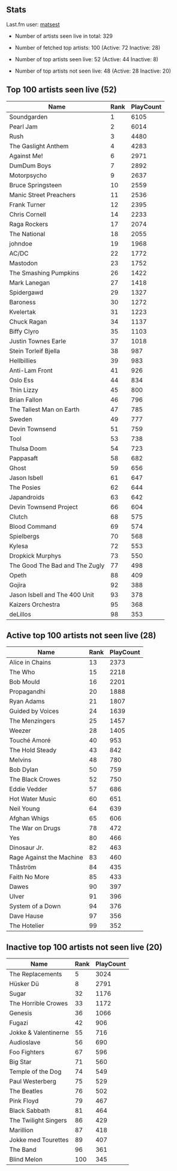 ## Stats 


Last.fm user: [matsest](https://www.last.fm/user/matsest)

- Number of artists seen live in total: 329

- Number of fetched top artists: 100 (Active: 72 Inactive: 28)

- Number of top artists seen live: 52 (Active: 44 Inactive: 8)

- Number of top artists not seen live: 48 (Active: 28 Inactive: 20)

## Top 100 artists seen live (52)

Name                           | Rank | PlayCount
------------------------------ | ---- | ---------
Soundgarden                    | 1    | 6105     
Pearl Jam                      | 2    | 6014     
Rush                           | 3    | 4480     
The Gaslight Anthem            | 4    | 4283     
Against Me!                    | 6    | 2971     
DumDum Boys                    | 7    | 2892     
Motorpsycho                    | 9    | 2637     
Bruce Springsteen              | 10   | 2559     
Manic Street Preachers         | 11   | 2536     
Frank Turner                   | 12   | 2395     
Chris Cornell                  | 14   | 2233     
Raga Rockers                   | 17   | 2074     
The National                   | 18   | 2055     
johndoe                        | 19   | 1968     
AC/DC                          | 22   | 1772     
Mastodon                       | 23   | 1752     
The Smashing Pumpkins          | 26   | 1422     
Mark Lanegan                   | 27   | 1418     
Spidergawd                     | 29   | 1327     
Baroness                       | 30   | 1272     
Kvelertak                      | 31   | 1223     
Chuck Ragan                    | 34   | 1137     
Biffy Clyro                    | 35   | 1103     
Justin Townes Earle            | 37   | 1018     
Stein Torleif Bjella           | 38   | 987      
Hellbillies                    | 39   | 983      
Anti-Lam Front                 | 41   | 926      
Oslo Ess                       | 44   | 834      
Thin Lizzy                     | 45   | 800      
Brian Fallon                   | 46   | 796      
The Tallest Man on Earth       | 47   | 785      
Sweden                         | 49   | 777      
Devin Townsend                 | 51   | 759      
Tool                           | 53   | 738      
Thulsa Doom                    | 54   | 723      
Pappasaft                      | 58   | 682      
Ghost                          | 59   | 656      
Jason Isbell                   | 61   | 647      
The Posies                     | 62   | 644      
Japandroids                    | 63   | 642      
Devin Townsend Project         | 66   | 604      
Clutch                         | 68   | 575      
Blood Command                  | 69   | 574      
Spielbergs                     | 70   | 568      
Kylesa                         | 72   | 553      
Dropkick Murphys               | 73   | 550      
The Good The Bad and The Zugly | 77   | 498      
Opeth                          | 88   | 409      
Gojira                         | 92   | 388      
Jason Isbell and The 400 Unit  | 93   | 378      
Kaizers Orchestra              | 95   | 368      
deLillos                       | 98   | 353      

## Active top 100 artists not seen live (28)

Name                     | Rank | PlayCount
------------------------ | ---- | ---------
Alice in Chains          | 13   | 2373     
The Who                  | 15   | 2218     
Bob Mould                | 16   | 2201     
Propagandhi              | 20   | 1888     
Ryan Adams               | 21   | 1807     
Guided by Voices         | 24   | 1639     
The Menzingers           | 25   | 1457     
Weezer                   | 28   | 1405     
Touché Amoré             | 40   | 953      
The Hold Steady          | 43   | 842      
Melvins                  | 48   | 780      
Bob Dylan                | 50   | 759      
The Black Crowes         | 52   | 750      
Eddie Vedder             | 57   | 686      
Hot Water Music          | 60   | 651      
Neil Young               | 64   | 639      
Afghan Whigs             | 65   | 606      
The War on Drugs         | 78   | 472      
Yes                      | 80   | 466      
Dinosaur Jr.             | 82   | 463      
Rage Against the Machine | 83   | 460      
Thåström                 | 84   | 435      
Faith No More            | 85   | 433      
Dawes                    | 90   | 397      
Ulver                    | 91   | 396      
System of a Down         | 94   | 376      
Dave Hause               | 97   | 356      
The Hotelier             | 99   | 352      

## Inactive top 100 artists not seen live (20)

Name                 | Rank | PlayCount
-------------------- | ---- | ---------
The Replacements     | 5    | 3024     
Hüsker Dü            | 8    | 2791     
Sugar                | 32   | 1176     
The Horrible Crowes  | 33   | 1172     
Genesis              | 36   | 1066     
Fugazi               | 42   | 906      
Jokke & Valentinerne | 55   | 716      
Audioslave           | 56   | 690      
Foo Fighters         | 67   | 596      
Big Star             | 71   | 560      
Temple of the Dog    | 74   | 549      
Paul Westerberg      | 75   | 529      
The Beatles          | 76   | 502      
Pink Floyd           | 79   | 467      
Black Sabbath        | 81   | 464      
The Twilight Singers | 86   | 429      
Marillion            | 87   | 418      
Jokke med Tourettes  | 89   | 407      
The Band             | 96   | 361      
Blind Melon          | 100  | 345      
